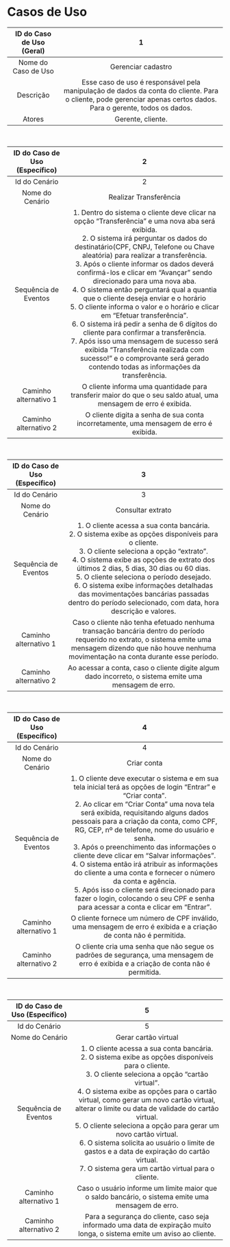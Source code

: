 # Casos de Uso

| ID do Caso de Uso (Geral)   |      1         |
| :-------------------------: | :-----------------------------------------------------------------------: |
| Nome do Caso de Uso |Gerenciar cadastro|
| Descrição |Esse caso de uso é responsável pela manipulação de dados da conta do cliente. Para o cliente, pode gerenciar apenas certos dados. Para o gerente, todos os dados.|
| Atores |Gerente, cliente.|

<br>

| ID do Caso de Uso (Específico)   |      2         |
| :------------------------------: | :-----------------------------------------------------------------------: |
| Id do Cenário | 2 |
| Nome do Cenário | Realizar Transferência |
| Sequência de Eventos | 1. Dentro do sistema o cliente deve clicar na opção “Transferência” e uma nova aba será exibida.<br>2. O sistema irá perguntar os dados do destinatário(CPF, CNPJ, Telefone ou Chave aleatória) para realizar a transferência.<br>3. Após o cliente informar os dados deverá confirmá-los e clicar em “Avançar” sendo direcionado para uma nova aba.<br>4. O sistema então perguntará qual a quantia que o cliente deseja enviar e o horário<br>5. O cliente informa o valor e o horário e clicar em “Efetuar transferência”.<br>6. O sistema irá pedir a senha de 6 dígitos do cliente para confirmar a transferência.<br>7. Após isso uma mensagem de sucesso será exibida “Transferência realizada com sucesso!” e o comprovante será gerado contendo todas as informações da transferência.|
| Caminho alternativo 1 |O cliente informa uma quantidade para transferir maior do que o seu saldo atual, uma mensagem de erro é exibida.|
| Caminho alternativo 2 |O cliente digita a senha de sua conta incorretamente, uma mensagem de erro é exibida.|

<br>

| ID do Caso de Uso (Específico)   |      3         |
| :------------------------------: | :-----------------------------------------------------------------------: |
| Id do Cenário | 3 |
| Nome do Cenário | Consultar extrato |
| Sequência de Eventos | 1. O cliente acessa a sua conta bancária.<br>2. O sistema exibe as opções disponíveis para o cliente.<br>3. O cliente seleciona a opção “extrato”.<br>4. O sistema exibe as opções de extrato dos últimos 2 dias, 5 dias, 30 dias ou 60 dias.<br>5. O cliente seleciona o período desejado.<br>6. O sistema exibe informações detalhadas das movimentações bancárias passadas dentro do período selecionado, com data, hora descrição e valores.|
| Caminho alternativo 1 |Caso o cliente não tenha efetuado nenhuma transação bancária dentro do período requerido no extrato, o sistema emite uma mensagem dizendo que não houve nenhuma movimentação na conta durante esse período. |
| Caminho alternativo 2 |Ao acessar a conta, caso o cliente digite algum dado incorreto, o sistema emite uma mensagem de erro.|

<br>

| ID do Caso de Uso (Específico)   |      4         |
| :------------------------------: | :-----------------------------------------------------------------------: |
| Id do Cenário | 4 |
| Nome do Cenário | Criar conta |
| Sequência de Eventos | 1. O cliente deve executar o sistema e em sua tela inicial terá as opções de login “Entrar” e “Criar conta”.<br>2. Ao clicar em “Criar Conta” uma nova tela será exibida, requisitando alguns dados pessoais para a criação da conta, como CPF, RG, CEP, nº de telefone, nome do usuário e senha.<br>3. Após o preenchimento das informações o cliente deve clicar em “Salvar informações”.<br>4. O sistema então irá atribuir as informações do cliente a uma conta e fornecer o número da conta e agência.<br>5. Após isso o cliente será direcionado para fazer o login, colocando o seu CPF e senha para acessar a conta e clicar em “Entrar”.|
| Caminho alternativo 1 |O cliente fornece um número de CPF inválido, uma mensagem de erro é exibida e a criação de conta não é permitida.|
| Caminho alternativo 2 |O cliente cria uma senha que não segue os padrões de segurança, uma mensagem de erro é exibida e a criação de conta não é permitida.|

<br>

| ID do Caso de Uso (Específico)   |      5         |
| :------------------------------: | :-----------------------------------------------------------------------: |
| Id do Cenário | 5 |
| Nome do Cenário | Gerar cartão virtual |
| Sequência de Eventos | 1. O cliente acessa a sua conta bancária.<br>2. O sistema exibe as opções disponíveis para o cliente.<br>3. O cliente seleciona a opção “cartão virtual”.<br>4. O sistema exibe as opções para o cartão virtual, como gerar um novo cartão virtual, alterar o limite ou data de validade do cartão virtual.<br>5. O cliente seleciona a opção para gerar um novo cartão virtual.<br>6. O sistema solicita ao usuário o limite de gastos e a data de expiração do cartão virtual.<br>7. O sistema gera um cartão virtual para o cliente.|
| Caminho alternativo 1 |Caso o usuário informe um limite maior que o saldo bancário, o sistema emite uma mensagem de erro.|
| Caminho alternativo 2 |Para a segurança do cliente, caso seja informado uma data de expiração muito longa, o sistema emite um aviso ao cliente.|
